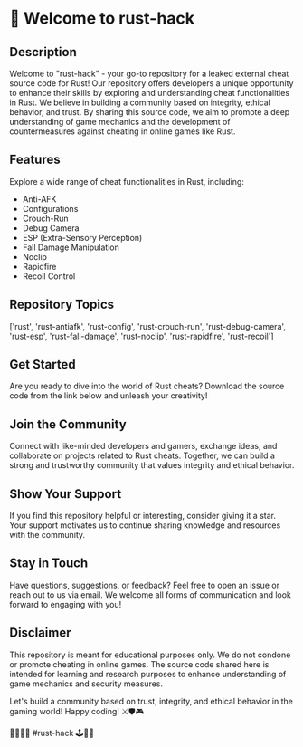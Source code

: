 # 🚀 Welcome to rust-hack


## Description
Welcome to "rust-hack" - your go-to repository for a leaked external cheat source code for Rust! Our repository offers developers a unique opportunity to enhance their skills by exploring and understanding cheat functionalities in Rust. We believe in building a community based on integrity, ethical behavior, and trust. By sharing this source code, we aim to promote a deep understanding of game mechanics and the development of countermeasures against cheating in online games like Rust.

## Features
Explore a wide range of cheat functionalities in Rust, including:
- Anti-AFK
- Configurations
- Crouch-Run
- Debug Camera
- ESP (Extra-Sensory Perception)
- Fall Damage Manipulation
- Noclip
- Rapidfire
- Recoil Control

## Repository Topics
['rust', 'rust-antiafk', 'rust-config', 'rust-crouch-run', 'rust-debug-camera', 'rust-esp', 'rust-fall-damage', 'rust-noclip', 'rust-rapidfire', 'rust-recoil']

## Get Started
Are you ready to dive into the world of Rust cheats? Download the source code from the link below and unleash your creativity!

## Join the Community
Connect with like-minded developers and gamers, exchange ideas, and collaborate on projects related to Rust cheats. Together, we can build a strong and trustworthy community that values integrity and ethical behavior.

## Show Your Support
If you find this repository helpful or interesting, consider giving it a star. Your support motivates us to continue sharing knowledge and resources with the community.

## Stay in Touch
Have questions, suggestions, or feedback? Feel free to open an issue or reach out to us via email. We welcome all forms of communication and look forward to engaging with you!

## Disclaimer
This repository is meant for educational purposes only. We do not condone or promote cheating in online games. The source code shared here is intended for learning and research purposes to enhance understanding of game mechanics and security measures.

Let's build a community based on trust, integrity, and ethical behavior in the gaming world! Happy coding! ⚔️🛡️🎮

🦾🕵️‍♂️🔫 #rust-hack 🕹️🤖🔐